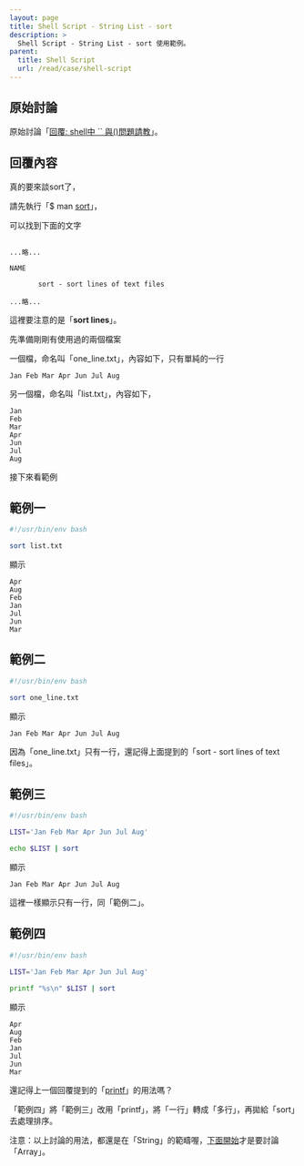 ```yaml
---
layout: page
title: Shell Script - String List - sort
description: >
  Shell Script - String List - sort 使用範例。
parent:
  title: Shell Script
  url: /read/case/shell-script
---
```



## 原始討論

原始討論「[回覆: shell中 `` 與()問題請教](https://www.ubuntu-tw.org/modules/newbb/viewtopic.php?post_id=350792#forumpost350792)」。


## 回覆內容


真的要來談sort了，

請先執行「$ man [sort](http://manpages.ubuntu.com/manpages/trusty/en/man1/sort.1.html)」，

可以找到下面的文字

```

...略...

NAME

       sort - sort lines of text files

...略...

```

這裡要注意的是「**sort lines**」。

先準備剛剛有使用過的兩個檔案

一個檔，命名叫「one_line.txt」，內容如下，只有單純的一行

```
Jan Feb Mar Apr Jun Jul Aug
```

另一個檔，命名叫「list.txt」，內容如下，

```
Jan
Feb
Mar
Apr
Jun
Jul
Aug
```

接下來看範例

## 範例一

``` sh
#!/usr/bin/env bash

sort list.txt
```

顯示

```
Apr
Aug
Feb
Jan
Jul
Jun
Mar
```

## 範例二

``` sh
#!/usr/bin/env bash

sort one_line.txt
```

顯示

```
Jan Feb Mar Apr Jun Jul Aug
```


因為「one_line.txt」只有一行，還記得上面提到的「sort - sort lines of text files」。


## 範例三

``` sh
#!/usr/bin/env bash

LIST='Jan Feb Mar Apr Jun Jul Aug'

echo $LIST | sort
```


顯示

```
Jan Feb Mar Apr Jun Jul Aug
```

這裡一樣顯示只有一行，同「範例二」。

## 範例四

``` sh
#!/usr/bin/env bash

LIST='Jan Feb Mar Apr Jun Jul Aug'

printf "%s\n" $LIST | sort
```

顯示

```
Apr
Aug
Feb
Jan
Jul
Jun
Mar
```


還記得上一個回覆提到的「[printf](/book-ubuntu-qna/read/case/shell-script/list/printf.html)」的用法嗎？

「範例四」將「範例三」改用「printf」，將「一行」轉成「多行」，再拋給「sort」去處理排序。

注意：以上討論的用法，都還是在「String」的範疇喔，[下面開始](/book-ubuntu-qna/read/case/shell-script/list/array.html)才是要討論「Array」。
